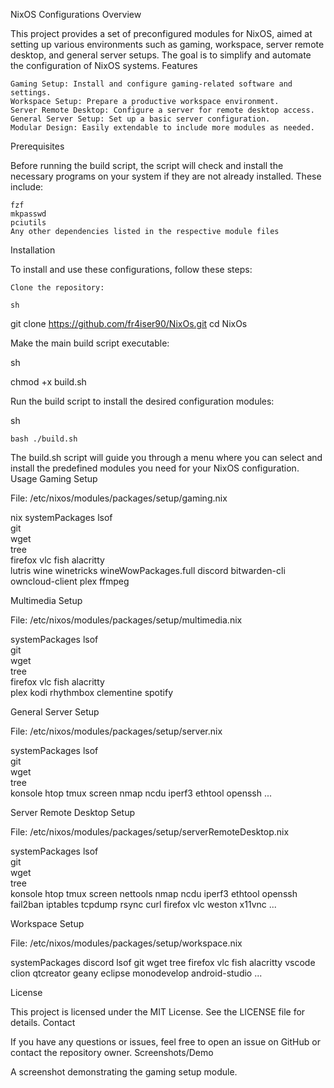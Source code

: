 NixOS Configurations
Overview

This project provides a set of preconfigured modules for NixOS, aimed at setting up various environments such as gaming, workspace, server remote desktop, and general server setups. The goal is to simplify and automate the configuration of NixOS systems.
Features

    Gaming Setup: Install and configure gaming-related software and settings.
    Workspace Setup: Prepare a productive workspace environment.
    Server Remote Desktop: Configure a server for remote desktop access.
    General Server Setup: Set up a basic server configuration.
    Modular Design: Easily extendable to include more modules as needed.

Prerequisites

Before running the build script, the script will check and install the necessary programs on your system if they are not already installed. These include:

    fzf
    mkpasswd
    pciutils
    Any other dependencies listed in the respective module files

Installation

To install and use these configurations, follow these steps:

    Clone the repository:

    sh

git clone <https://github.com/fr4iser90/NixOs.git>
cd NixOs

Make the main build script executable:

sh

chmod +x build.sh

Run the build script to install the desired configuration modules:

sh

    bash ./build.sh

The build.sh script will guide you through a menu where you can select and install the predefined modules you need for your NixOS configuration.
Usage
Gaming Setup

File: /etc/nixos/modules/packages/setup/gaming.nix

nix
systemPackages 
    lsof               
    git                
    wget              
    tree   
    firefox
    vlc
    fish
    alacritty            
    lutris
    wine
    winetricks
    wineWowPackages.full
    discord
    bitwarden-cli
    owncloud-client
    plex 
    ffmpeg


Multimedia Setup

File: /etc/nixos/modules/packages/setup/multimedia.nix

systemPackages
    lsof               
    git                
    wget              
    tree   
    firefox
    vlc
    fish
    alacritty            
    plex
    kodi
    rhythmbox
    clementine
    spotify              


General Server Setup

File: /etc/nixos/modules/packages/setup/server.nix

systemPackages
    lsof               
    git                
    wget              
    tree   
    konsole
    htop
    tmux
    screen
    nmap
    ncdu
    iperf3
    ethtool
    openssh
    ...           

Server Remote Desktop Setup

File: /etc/nixos/modules/packages/setup/serverRemoteDesktop.nix

systemPackages
    lsof               
    git                
    wget              
    tree   
    konsole
    htop
    tmux
    screen
    nettools
    nmap
    ncdu
    iperf3
    ethtool
    openssh
    fail2ban
    iptables
    tcpdump
    rsync
    curl
    firefox
    vlc
    weston
    x11vnc
    ...            


Workspace Setup

File: /etc/nixos/modules/packages/setup/workspace.nix

systemPackages
    discord
    lsof
    git
    wget
    tree
    firefox
    vlc
    fish
    alacritty
    vscode
    clion
    qtcreator
    geany
    eclipse
    monodevelop
    android-studio
    ...


License

This project is licensed under the MIT License. See the LICENSE file for details.
Contact

If you have any questions or issues, feel free to open an issue on GitHub or contact the repository owner.
Screenshots/Demo

A screenshot demonstrating the gaming setup module.

